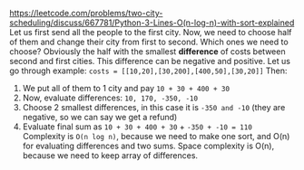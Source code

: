 https://leetcode.com/problems/two-city-scheduling/discuss/667781/Python-3-Lines-O(n-log-n)-with-sort-explained
​
Let us first send all the people to the first city. Now, we need to choose half of them and change their city from first to second. Which ones we need to choose? Obviously the half with the smallest **difference** of costs between second and first cities. This difference can be negative and positive. Let us go through example: `costs = [[10,20],[30,200],[400,50],[30,20]]`
Then:
1. We put all of them to 1 city and pay `10 + 30 + 400 + 30`
2. Now, evaluate differences: `10, 170, -350, -10`
3. Choose 2 smallest differences, in this case it is `-350 and -10` (they are negative, so we can say we get a refund)
4. Evaluate final sum as `10 + 30 + 400 + 30` + `-350 + -10 = 110`
​
Complexity is `O(n log n)`, because we need to make one sort, and O(n) for evaluating differences and two sums. Space complexity is O(n), because we need to keep array of differences.